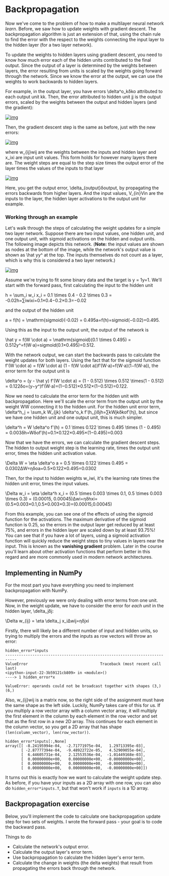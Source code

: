 # Backpropagation

Now we've come to the problem of how to make a multilayer neural network *learn*. Before, we saw how to update weights with gradient descent. The backpropagation algorithm is just an extension of that, using the chain rule to find the error with the respect to the weights connecting the input layer to the hidden layer (for a two layer network).

To update the weights to hidden layers using gradient descent, you need to know how much error each of the hidden units contributed to the final output. Since the output of a layer is determined by the weights between layers, the error resulting from units is scaled by the weights going forward through the network. Since we know the error at the output, we can use the weights to work backwards to hidden layers.

For example, in the output layer, you have errors \delta^o_kδko attributed to each output unit kk. Then, the error attributed to hidden unit jj is the output errors, scaled by the weights between the output and hidden layers (and the gradient):

[![img](https://d17h27t6h515a5.cloudfront.net/topher/2017/January/588bc0c6_backprop-error/backprop-error.gif)](https://classroom.udacity.com/nanodegrees/nd101-ent/parts/7de57e8c-12ed-4d7a-b8ea-15db419f6a58/modules/9f27732b-a272-4d8d-8cf3-28159ebc7200/lessons/85c95c4c-4b3a-42d8-983b-9f760fe38055/concepts/87d85ff2-db15-438b-9be8-d097ea917f1e#)

Then, the gradient descent step is the same as before, just with the new errors:

[![img](https://d17h27t6h515a5.cloudfront.net/topher/2017/January/588bc23b_backprop-weight-update/backprop-weight-update.gif)](https://classroom.udacity.com/nanodegrees/nd101-ent/parts/7de57e8c-12ed-4d7a-b8ea-15db419f6a58/modules/9f27732b-a272-4d8d-8cf3-28159ebc7200/lessons/85c95c4c-4b3a-42d8-983b-9f760fe38055/concepts/87d85ff2-db15-438b-9be8-d097ea917f1e#)

where w_{ij}wij are the weights between the inputs and hidden layer and x_ixi are input unit values. This form holds for however many layers there are. The weight steps are equal to the step size times the output error of the layer times the values of the inputs to that layer

[![img](https://d17h27t6h515a5.cloudfront.net/topher/2017/January/588bc2d4_backprop-general/backprop-general.gif)](https://classroom.udacity.com/nanodegrees/nd101-ent/parts/7de57e8c-12ed-4d7a-b8ea-15db419f6a58/modules/9f27732b-a272-4d8d-8cf3-28159ebc7200/lessons/85c95c4c-4b3a-42d8-983b-9f760fe38055/concepts/87d85ff2-db15-438b-9be8-d097ea917f1e#)

Here, you get the output error, \delta_{output}δoutput, by propagating the errors backwards from higher layers. And the input values, V_{in}Vin are the inputs to the layer, the hidden layer activations to the output unit for example.

### Working through an example

Let's walk through the steps of calculating the weight updates for a simple two layer network. Suppose there are two input values, one hidden unit, and one output unit, with sigmoid activations on the hidden and output units. The following image depicts this network. (**Note:** the input values are shown as nodes at the bottom of the image, while the network's output value is shown as \hat yy^ at the top. The inputs themselves do not count as a layer, which is why this is considered a two layer network.)

[![img](https://d17h27t6h515a5.cloudfront.net/topher/2017/January/588bb45d_backprop-network/backprop-network.png)](https://classroom.udacity.com/nanodegrees/nd101-ent/parts/7de57e8c-12ed-4d7a-b8ea-15db419f6a58/modules/9f27732b-a272-4d8d-8cf3-28159ebc7200/lessons/85c95c4c-4b3a-42d8-983b-9f760fe38055/concepts/87d85ff2-db15-438b-9be8-d097ea917f1e#)

Assume we're trying to fit some binary data and the target is y = 1y=1. We'll start with the forward pass, first calculating the input to the hidden unit

h = \sum_i w_i x_i = 0.1 \times 0.4 - 0.2 \times 0.3 = -0.02h=∑iwixi=0.1×0.4−0.2×0.3=−0.02

and the output of the hidden unit

a = f(h) = \mathrm{sigmoid}(-0.02) = 0.495a=f(h)=sigmoid(−0.02)=0.495.

Using this as the input to the output unit, the output of the network is

\hat y = f(W \cdot a) = \mathrm{sigmoid}(0.1 \times 0.495) = 0.512y^=f(W⋅a)=sigmoid(0.1×0.495)=0.512.

With the network output, we can start the backwards pass to calculate the weight updates for both layers. Using the fact that for the sigmoid function f'(W \cdot a) = f(W \cdot a) (1 - f(W \cdot a))f′(W⋅a)=f(W⋅a)(1−f(W⋅a)), the error term for the output unit is

\delta^o = (y - \hat y) f'(W \cdot a) = (1 - 0.512) \times 0.512 \times(1 - 0.512) = 0.122δo=(y−y^)f′(W⋅a)=(1−0.512)×0.512×(1−0.512)=0.122.

Now we need to calculate the error term for the hidden unit with backpropagation. Here we'll scale the error term from the output unit by the weight WW connecting it to the hidden unit. For the hidden unit error term, \delta^h_j = \sum_k W_{jk} \delta^o_k f'(h_j)δjh=∑kWjkδkof′(hj), but since we have one hidden unit and one output unit, this is much simpler.

\delta^h = W \delta^o f'(h) = 0.1 \times 0.122 \times 0.495 \times (1 - 0.495) = 0.003δh=Wδof′(h)=0.1×0.122×0.495×(1−0.495)=0.003

Now that we have the errors, we can calculate the gradient descent steps. The hidden to output weight step is the learning rate, times the output unit error, times the hidden unit activation value.

\Delta W = \eta \delta^o a = 0.5 \times 0.122 \times 0.495 = 0.0302ΔW=ηδoa=0.5×0.122×0.495=0.0302

Then, for the input to hidden weights w_iwi, it's the learning rate times the hidden unit error, times the input values.

\Delta w_i = \eta \delta^h x_i = (0.5 \times 0.003 \times 0.1, 0.5 \times 0.003 \times 0.3) = (0.00015, 0.00045)Δwi=ηδhxi=(0.5×0.003×0.1,0.5×0.003×0.3)=(0.00015,0.00045)

From this example, you can see one of the effects of using the sigmoid function for the activations. The maximum derivative of the sigmoid function is 0.25, so the errors in the output layer get reduced by at least 75%, and errors in the hidden layer are scaled down by at least 93.75%! You can see that if you have a lot of layers, using a sigmoid activation function will quickly reduce the weight steps to tiny values in layers near the input. This is known as the **vanishing gradient** problem. Later in the course you'll learn about other activation functions that perform better in this regard and are more commonly used in modern network architectures.

## Implementing in NumPy

For the most part you have everything you need to implement backpropagation with NumPy.

However, previously we were only dealing with error terms from one unit. Now, in the weight update, we have to consider the error for *each unit* in the hidden layer, \delta_jδj:

\Delta w_{ij} = \eta \delta_j x_iΔwij=ηδjxi

Firstly, there will likely be a different number of input and hidden units, so trying to multiply the errors and the inputs as row vectors will throw an error:

```
hidden_error*inputs
---------------------------------------------------------------------------
ValueError                                Traceback (most recent call last)
<ipython-input-22-3b59121cb809> in <module>()
----> 1 hidden_error*x

ValueError: operands could not be broadcast together with shapes (3,) (6,) 

```

Also, w_{ij}wij is a matrix now, so the right side of the assignment must have the same shape as the left side. Luckily, NumPy takes care of this for us. If you multiply a row vector array with a column vector array, it will multiply the first element in the column by each element in the row vector and set that as the first row in a new 2D array. This continues for each element in the column vector, so you get a 2D array that has shape `(len(column_vector), len(row_vector))`.

```
hidden_error*inputs[:,None]
array([[ -8.24195994e-04,  -2.71771975e-04,   1.29713395e-03],
       [ -2.87777394e-04,  -9.48922722e-05,   4.52909055e-04],
       [  6.44605731e-04,   2.12553536e-04,  -1.01449168e-03],
       [  0.00000000e+00,   0.00000000e+00,  -0.00000000e+00],
       [  0.00000000e+00,   0.00000000e+00,  -0.00000000e+00],
       [  0.00000000e+00,   0.00000000e+00,  -0.00000000e+00]])

```

It turns out this is exactly how we want to calculate the weight update step. As before, if you have your inputs as a 2D array with one row, you can also do `hidden_error*inputs.T`, but that won't work if `inputs` is a 1D array.

## Backpropagation exercise

Below, you'll implement the code to calculate one backpropagation update step for two sets of weights. I wrote the forward pass - your goal is to code the backward pass.

Things to do

- Calculate the network's output error.
- Calculate the output layer's error term.
- Use backpropagation to calculate the hidden layer's error term.
- Calculate the change in weights (the delta weights) that result from propagating the errors back through the network.